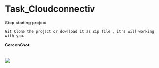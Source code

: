 # Task_Cloudconnectiv

Step starting project

```
Git Clone the project or download it as Zip file , it's will working with you.
```

**ScreenShot**
<br><br><br>
<a href=""><img src="https://preview.ibb.co/i5Du57/Simulator_Screen_Shot_i_Pad_Pro_10_5_inch_2018_03_05_at_16_09_18.png" border="0"></a>


